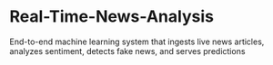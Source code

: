 # Real-Time-News-Analysis
End-to-end machine learning system that ingests live news articles, analyzes sentiment, detects fake news, and serves predictions
